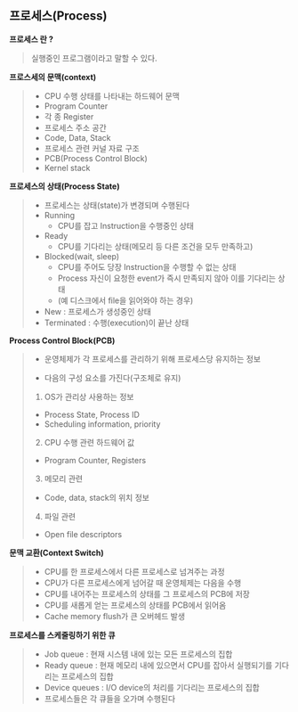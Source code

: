 ## 프로세스(Process)

__프로세스 란 ?__

>실행중인 프로그램이라고 말할 수 있다.



__프로스세의 문맥(context)__

>- CPU 수행 상태를 나타내는 하드웨어 문맥
>  - Program Counter
>  - 각 종 Register
>- 프로세스 주소 공간
>  - Code, Data, Stack
>- 프로세스 관련 커널 자료 구조
>  - PCB(Process Control Block)
>  - Kernel stack



__프로세스의 상태(Process State)__

>- 프로세스는 상태(state)가 변경되며 수행된다
>  - Running
>    - CPU를 잡고 Instruction을 수행중인 상태
>  - Ready
>    - CPU를 기다리는 상태(메모리 등 다른 조건을 모두 만족하고)
>  - Blocked(wait, sleep)
>    - CPU를 주어도 당장 Instruction을 수행할 수 없는 상태
>    - Process 자신이 요청한 event가 즉시 만족되지 않아 이를 기다리는 상태
>    -  (예 디스크에서 file을 읽어와야 하는 경우)
>  - New : 프로세스가 생성중인 상태
>  - Terminated : 수행(execution)이 끝난 상태



__Process Control Block(PCB)__

>- 운영체제가 각 프로세스를 관리하기 위해 프로세스당 유지하는 정보
>
>- 다음의 구성 요소를 가진다(구조체로 유지)
>
>  1) OS가 관리상 사용하는 정보
>
>  	-	Process State, Process ID
>  	-	Scheduling information, priority
>
>  2) CPU 수행 관련 하드웨어 값
>
>  - Program Counter, Registers
>
>  3) 메모리 관련
>
>  - Code, data, stack의 위치 정보
>
>  4) 파일 관련
>
>  - Open file descriptors



__문맥 교환(Context Switch)__

>- CPU를 한 프로세스에서 다른 프로세스로 넘겨주는 과정
>- CPU가 다른 프로세스에게 넘어갈 때 운영체제는 다음을 수행
>  - CPU를 내어주는 프로세스의 상태를 그 프로세스의 PCB에 저장
>  - CPU를 새롭게 얻는 프로세스의 상태를 PCB에서 읽어옴
>  - Cache memory flush가 큰 오버헤드 발생



__프로세스를 스케줄링하기 위한 큐__

>- Job queue : 현재 시스템 내에 있는 모든 프로세스의 집합
>- Ready queue : 현재 메모리 내에 있으면서 CPU를 잡아서 실행되기를 기다리는 프로세스의 집합
>- Device queues : I/O device의 처리를 기다리는 프로세스의 집합
>- 프로세스들은 각 큐들을 오가며 수행된다







